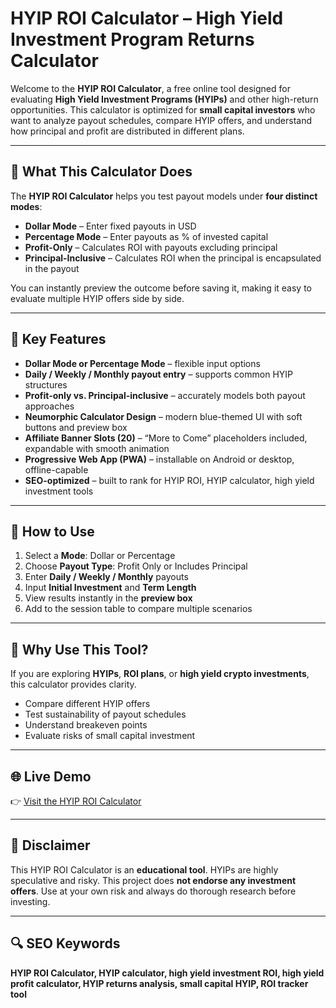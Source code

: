 # HYIP ROI Calculator – High Yield Investment Program Returns Calculator

Welcome to the **HYIP ROI Calculator**, a free online tool designed for evaluating **High Yield Investment Programs (HYIPs)** and other high-return opportunities. This calculator is optimized for **small capital investors** who want to analyze payout schedules, compare HYIP offers, and understand how principal and profit are distributed in different plans.  

---

## 🚀 What This Calculator Does
The **HYIP ROI Calculator** helps you test payout models under **four distinct modes**:

- **Dollar Mode** – Enter fixed payouts in USD  
- **Percentage Mode** – Enter payouts as % of invested capital  
- **Profit-Only** – Calculates ROI with payouts excluding principal  
- **Principal-Inclusive** – Calculates ROI when the principal is encapsulated in the payout  

You can instantly preview the outcome before saving it, making it easy to evaluate multiple HYIP offers side by side.  

---

## 🔑 Key Features
- **Dollar Mode or Percentage Mode** – flexible input options  
- **Daily / Weekly / Monthly payout entry** – supports common HYIP structures  
- **Profit-only vs. Principal-inclusive** – accurately models both payout approaches  
- **Neumorphic Calculator Design** – modern blue-themed UI with soft buttons and preview box  
- **Affiliate Banner Slots (20)** – “More to Come” placeholders included, expandable with smooth animation  
- **Progressive Web App (PWA)** – installable on Android or desktop, offline-capable  
- **SEO-optimized** – built to rank for HYIP ROI, HYIP calculator, high yield investment tools  

---

## 🧮 How to Use
1. Select a **Mode**: Dollar or Percentage  
2. Choose **Payout Type**: Profit Only or Includes Principal  
3. Enter **Daily / Weekly / Monthly** payouts  
4. Input **Initial Investment** and **Term Length**  
5. View results instantly in the **preview box**  
6. Add to the session table to compare multiple scenarios  

---

## 🎯 Why Use This Tool?
If you are exploring **HYIPs**, **ROI plans**, or **high yield crypto investments**, this calculator provides clarity.  
- Compare different HYIP offers  
- Test sustainability of payout schedules  
- Understand breakeven points  
- Evaluate risks of small capital investment  

---

## 🌐 Live Demo
👉 [Visit the HYIP ROI Calculator](https://cryptomoondar-bit.github.io/hyipcalc.net/)  

---

## 📢 Disclaimer
This HYIP ROI Calculator is an **educational tool**. HYIPs are highly speculative and risky. This project does **not endorse any investment offers**. Use at your own risk and always do thorough research before investing.

---

## 🔍 SEO Keywords
**HYIP ROI Calculator, HYIP calculator, high yield investment ROI, high yield profit calculator, HYIP returns analysis, small capital HYIP, ROI tracker tool**

